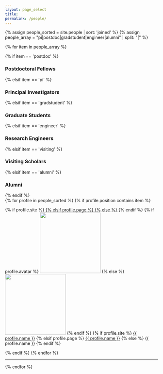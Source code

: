 ```yaml
---
layout: page_select
title:
permalink: /people/
---
```


{% assign people_sorted = site.people | sort: 'joined' %}
{% assign people_array = "pi|postdoc|gradstudent|engineer|alumni" | split: "|" %}

{% for item in people_array %}

<div class="pos_header">
{% if item == 'postdoc' %}
    <h3>Postdoctoral Fellows</h3>
{% elsif item == 'pi' %}
    <h3>Principal Investigators</h3>
{% elsif item == 'gradstudent' %}
    <h3>Graduate Students</h3>
{% elsif item == 'engineer' %}
    <h3>Research Engineers</h3>
{% elsif item == 'visiting' %}
    <h3>Visiting Scholars</h3>
{% elsif item == 'alumni' %}
    <h3>Alumni</h3>
{% endif %}
</div>

<div class="content list people">
  {% for profile in people_sorted %}
    {% if profile.position contains item %}
    <div class="list-item-people {{profile.cat|replace: ' ', '-'}} {{profile.subcat|replace: ' ', '-'}}">
      <p class="list-post-title">
        {% if profile.site %}
            <a href="{{ profile.site }}">
        {% elsif profile.page %}
            <a href="{{site.url}}{{site.baseurl}}{{ profile.url }}">
        {% else %}
            <a>
        {% endif %}
        {% if profile.avatar %}
            <img width="200" src="{{site.url}}{{site.baseurl}}images/people/{{profile.avatar}}"></a>
        {% else %}
            <img width="200" src="{{site.url}}{{site.baseurl}}images/people/default.png"></a>
        {% endif %}
        {% if profile.site %}
            <a class="name" href="{{ profile.site }}">{{ profile.name }}</a>
        {% elsif profile.page %}
            <a class="name" href="{{site.url}}{{site.baseurl}}{{ profile.url }}">{{ profile.name }}</a>
        {% else %}
            <a class="name">{{ profile.name }}</a>
        {% endif %}
      </p>
    </div>
    {% endif %}
  {% endfor %}
</div>
<hr>

{% endfor %}
